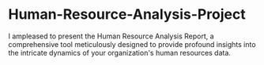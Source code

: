 # Human-Resource-Analysis-Project
I  ampleased to present the Human Resource Analysis Report, a comprehensive tool meticulously designed to provide profound insights into the intricate dynamics of your organization's human resources data.

